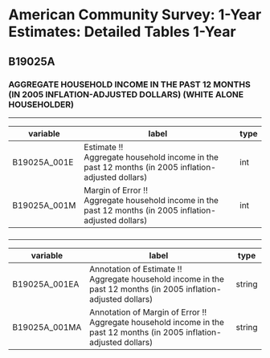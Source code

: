 # American Community Survey: 1-Year Estimates: Detailed Tables 1-Year

## B19025A

### AGGREGATE HOUSEHOLD INCOME IN THE PAST 12 MONTHS (IN 2005 INFLATION-ADJUSTED DOLLARS) (WHITE ALONE HOUSEHOLDER)

___

| variable | label | type |
| ----- | ----- | ----- |
| B19025A_001E | Estimate !!<br>Aggregate household income in the past 12 months (in 2005 inflation-adjusted dollars) | int |
| B19025A_001M | Margin of Error !!<br>Aggregate household income in the past 12 months (in 2005 inflation-adjusted dollars) | int |
### 

___

| variable | label | type |
| ----- | ----- | ----- |
| B19025A_001EA | Annotation of Estimate !!<br>Aggregate household income in the past 12 months (in 2005 inflation-adjusted dollars) | string |
| B19025A_001MA | Annotation of Margin of Error !!<br>Aggregate household income in the past 12 months (in 2005 inflation-adjusted dollars) | string |

